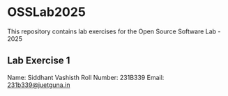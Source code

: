 # OSSLab2025
This repository contains lab exercises for the Open Source Software Lab - 2025

## Lab Exercise 1
Name: Siddhant Vashisth
Roll Number: 231B339
Email: 231b339@juetguna.in